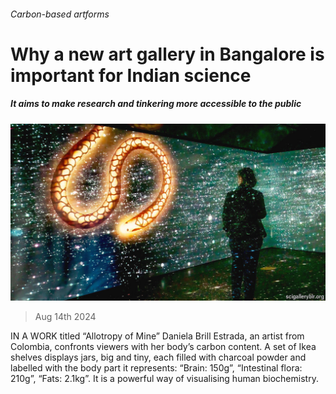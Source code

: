 ###### Carbon-based artforms

# Why a new art gallery in Bangalore is important for Indian science 

##### It aims to make research and tinkering more accessible to the public 

![image](images/20240817_STP002.jpg) 

> Aug 14th 2024 

IN A WORK titled “Allotropy of Mine” Daniela Brill Estrada, an artist from Colombia, confronts viewers with her body’s carbon content. A set of Ikea shelves displays jars, big and tiny, each filled with charcoal powder and labelled with the body part it represents: “Brain: 150g”, “Intestinal flora: 210g”, “Fats: 2.1kg”. It is a powerful way of visualising human biochemistry. 

